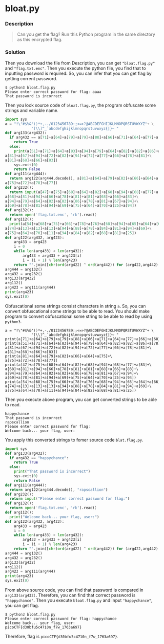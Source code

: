 # bloat.py
### Description
> Can you get the flag? Run this Python program in the same directory as this encrypted flag.

### Solution
Then you download the file from Description, you can get `"bloat.flag.py"` and `"flag.txt.enc"`. Then you execute the python file, you find that to inputting password is required. So, you can infer that you can get flag by getting corrent password.
```
$ python3 bloat.flag.py
Please enter correct password for flag: aaaa
That password is incorrect
```

Then you look source code of `bloat.flag.py`, the program obfuscate some strings and variable name.
```python
import sys
a = "!\"#$%&'()*+,-./0123456789:;<=>?@ABCDEFGHIJKLMNOPQRSTUVWXYZ"+ \
            "[\\]^_`abcdefghijklmnopqrstuvwxyz{|}~ "
def arg133(arg432):
  if arg432 == a[71]+a[64]+a[79]+a[79]+a[88]+a[66]+a[71]+a[64]+a[77]+a[66]+a[68]:
    return True
  else:
    print(a[51]+a[71]+a[64]+a[83]+a[94]+a[79]+a[64]+a[82]+a[82]+a[86]+a[78]+\
a[81]+a[67]+a[94]+a[72]+a[82]+a[94]+a[72]+a[77]+a[66]+a[78]+a[81]+\
a[81]+a[68]+a[66]+a[83])
    sys.exit(0)
    return False
def arg111(arg444):
  return arg122(arg444.decode(), a[81]+a[64]+a[79]+a[82]+a[66]+a[64]+a[75]+\
a[75]+a[72]+a[78]+a[77])
def arg232():
  return input(a[47]+a[75]+a[68]+a[64]+a[82]+a[68]+a[94]+a[68]+a[77]+a[83]+\
a[68]+a[81]+a[94]+a[66]+a[78]+a[81]+a[81]+a[68]+a[66]+a[83]+\
a[94]+a[79]+a[64]+a[82]+a[82]+a[86]+a[78]+a[81]+a[67]+a[94]+\
a[69]+a[78]+a[81]+a[94]+a[69]+a[75]+a[64]+a[70]+a[25]+a[94])
def arg132():
  return open('flag.txt.enc', 'rb').read()
def arg112():
  print(a[54]+a[68]+a[75]+a[66]+a[78]+a[76]+a[68]+a[94]+a[65]+a[64]+a[66]+\
a[74]+a[13]+a[13]+a[13]+a[94]+a[88]+a[78]+a[84]+a[81]+a[94]+a[69]+\
a[75]+a[64]+a[70]+a[11]+a[94]+a[84]+a[82]+a[68]+a[81]+a[25])
def arg122(arg432, arg423):
    arg433 = arg423
    i = 0
    while len(arg433) < len(arg432):
        arg433 = arg433 + arg423[i]
        i = (i + 1) % len(arg423)
    return "".join([chr(ord(arg422) ^ ord(arg442)) for (arg422,arg442) in zip(arg432,arg433)])
arg444 = arg132()
arg432 = arg232()
arg133(arg432)
arg112()
arg423 = arg111(arg444)
print(arg423)
sys.exit(0)
```

Obfuscational some strings consist characters in string `a`.
So, you can convert obfuscational some strings to be able to read.
You should make program to convert obfuscational some string to be able to read by using `python3`.
```
a = "!\"#$%&'()*+,-./0123456789:;<=>?@ABCDEFGHIJKLMNOPQRSTUVWXYZ"+ \
            "[\\]^_`abcdefghijklmnopqrstuvwxyz{|}~ "
print(a[71]+a[64]+a[79]+a[79]+a[88]+a[66]+a[71]+a[64]+a[77]+a[66]+a[68])
print(a[51]+a[71]+a[64]+a[83]+a[94]+a[79]+a[64]+a[82]+a[82]+a[86]+a[78]+\
a[81]+a[67]+a[94]+a[72]+a[82]+a[94]+a[72]+a[77]+a[66]+a[78]+a[81]+\
a[81]+a[68]+a[66]+a[83])
print(a[81]+a[64]+a[79]+a[82]+a[66]+a[64]+a[75]+\
a[75]+a[72]+a[78]+a[77])
print(a[47]+a[75]+a[68]+a[64]+a[82]+a[68]+a[94]+a[68]+a[77]+a[83]+\
a[68]+a[81]+a[94]+a[66]+a[78]+a[81]+a[81]+a[68]+a[66]+a[83]+\
a[94]+a[79]+a[64]+a[82]+a[82]+a[86]+a[78]+a[81]+a[67]+a[94]+\
a[69]+a[78]+a[81]+a[94]+a[69]+a[75]+a[64]+a[70]+a[25]+a[94])
print(a[54]+a[68]+a[75]+a[66]+a[78]+a[76]+a[68]+a[94]+a[65]+a[64]+a[66]+\
a[74]+a[13]+a[13]+a[13]+a[94]+a[88]+a[78]+a[84]+a[81]+a[94]+a[69]+\
a[75]+a[64]+a[70]+a[11]+a[94]+a[84]+a[82]+a[68]+a[81]+a[25])
```

Then you execute above program, you can get converted strings to be able to read.
```
happychance
That password is incorrect
rapscallion
Please enter correct password for flag:
Welcome back... your flag, user:
```

You apply this converted strings to fomer source code `blat.flag.py`.
```python
import sys
def arg133(arg432):
  if arg432 == "happychance":
    return True
  else:
    print("That password is incorrect")
    sys.exit(0)
    return False
def arg111(arg444):
  return arg122(arg444.decode(), "rapscallion")
def arg232():
  return input("Please enter correct password for flag:")
def arg132():
  return open('flag.txt.enc', 'rb').read()
def arg112():
  print("Welcome back... your flag, user:")
def arg122(arg432, arg423):
    arg433 = arg423
    i = 0
    while len(arg433) < len(arg432):
        arg433 = arg433 + arg423[i]
        i = (i + 1) % len(arg423)
    return "".join([chr(ord(arg422) ^ ord(arg442)) for (arg422,arg442) in zip(arg432,arg433)])
arg444 = arg132()
arg432 = arg232()
arg133(arg432)
arg112()
arg423 = arg111(arg444)
print(arg423)
sys.exit(0)
```

From above source code, you can find that password is compared in `arg133(arg432)`.
Therefore, you can find that correct password is `"happychance"`.
Then you execute `bloat.flag.py` and input `"happychance"`, you can get flag.
```
$ python3 bloat.flag.py
Please enter correct password for flag: happychance
Welcome back... your flag, user:
picoCTF{d30bfu5c4710n_f7w_1763a697}
```

Therefore, flag is `picoCTF{d30bfu5c4710n_f7w_1763a697}`.

